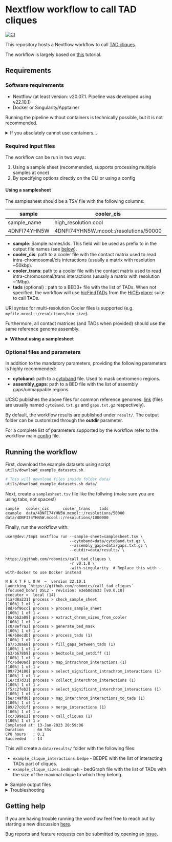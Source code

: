 <!--
Copyright (C) 2022 Roberto Rossini <roberros@uio.no>

SPDX-License-Identifier: MIT
-->

# Nextflow workflow to call TAD cliques

[![CI](https://github.com/robomics/call_tad_cliques/actions/workflows/ci.yml/badge.svg)](https://github.com/robomics/call_tad_cliques/actions/workflows/ci.yml)

This repository hosts a Nextflow workflow to call [TAD cliques](https://bmcgenomics.biomedcentral.com/articles/10.1186/s12864-021-07815-8).

The workflow is largely based on [this](https://github.com/Chrom3D/INC-tutorial) tutorial.

## Requirements

### Software requirements

- Nextflow (at least version: v20.07.1. Pipeline was developed using v22.10.1)
- Docker or Singularity/Apptainer

Running the pipeline without containers is technically possible, but it is not recommended.

<details>
<summary>If you absolutely cannot use containers...</summary>

Have a look at the `env.yml` for the list of dependencies to be installed.

To install the dependencies in a Conda environment named `myenv`, run the following:

```bash
conda env update --name myenv --file env.yml --prune 
```

You will also need to compile `NCHG` from the source code available at [Chrom3D/preprocess_scripts](https://github.com/Chrom3D/preprocess_scripts).

Check out the `Dockerfile` from this repo for an example of how this can be done using Conda.

</details>

### Required input files

The workflow can be run in two ways:
1. Using a sample sheet (recommended, supports processing multiple samples at once)
2. By specifying options directly on the CLI or using a config

#### Using a samplesheet

The samplesheet should be a TSV file with the following columns:

| sample       | cooler_cis                                | cooler_trans                                | tads                     |
|--------------|-------------------------------------------|---------------------------------------------|--------------------------|
| sample_name  | high_resolution.cool                      | low_resolution.cool                         | tads.bed                 |
| 4DNFI74YHN5W | 4DNFI74YHN5W.mcool::/resolutions/50000    | 4DNFI74YHN5W.mcool::/resolutions/1000000    | 4DNFI74YHN5W_domains.bed |

- __sample__: Sample names/ids. This field will be used as prefix to in the output file names (see [below](#running-the-workflow)).
- __cooler_cis__: path to a cooler file with the contact matrix used to read intra-chromosomal/cis interactions (usually a matrix with resolution ~50kbp).
- __cooler_trans__: path to a cooler file with the contact matrix used to read intra-chromosomal/trans interactions (usually a matrix with resolution ~1Mbp).
- __tads__ (optional) : path to a BED3+ file with the list of TADs. When not specified, the workflow will use [hicFindTADs](https://hicexplorer.readthedocs.io/en/latest/content/tools/hicFindTADs.html) from the [HiCExplorer](https://github.com/deeptools/HiCExplorer) suite to call TADs.

URI syntax for multi-resolution Cooler files is supported (e.g. `myfile.mcool::/resolutions/bin_size`).

Furthermore, all contact matrices (and TADs when provided) should use the same reference genome assembly.

<details>
<summary> <b>Without using a samplesheet</b> </summary>

To run the workflow without a samplesheet is not available, the following parameters are required:

- __sample__
- __cooler_cis__
- __cooler_trans__

Parameters have the same meaning as the header fields outlined in the [previous section](#using-a-samplesheet).

The above parameters can be passed directly through the CLI when calling `nextflow run`:

```bash
nextflow run --sample='4DNFI74YHN5W' \
             --cooler_cis='data/4DNFI74YHN5W.mcool::/resolutions/100000' \
             --cooler_trans='data/4DNFI74YHN5W.mcool::/resolutions/1000000' \
             ...
```

Alternatively, parameters can be written to a `config` file:
```console
user@dev:/tmp$ cat myconfig.txt

sample       = '4DNFI74YHN5W'
cooler_cis   = 'data/4DNFI74YHN5W.mcool::/resolutions/100000'
cooler_trans = 'data/4DNFI74YHN5W.mcool::/resolutions/1000000'
```

and the `config` file is then passed to `nextflow run`:
``` bash
nextflow run -c myconfig.txt ...
```

</details>

### Optional files and parameters

In addition to the mandatory parameters, providing the following parameters is highly recommended:

- __cytoband__: path to a [cytoband](https://software.broadinstitute.org/software/igv/cytoband) file. Used to mask centromeric regions.
- __assembly_gaps__: path to a BED file with the list of assembly gaps/unmappable regions.

UCSC publishes the above files for common reference genomes: [link](https://hgdownload.cse.ucsc.edu/goldenPath/) (files are usually named `cytoBand.txt.gz` and `gaps.txt.gz` respectively).

By default, the workflow results are published under `result/`. The output folder can be customized through the __outdir__ parameter.

For a complete list of parameters supported by the workflow refer to the workflow main [config](nextflow.config) file.

## Running the workflow

First, download the example datasets using script `utils/download_example_datasets.sh`.

```bash
# This will download files inside folder data/
utils/download_example_datasets.sh data/
```

Next, create a `samplesheet.tsv` file like the follwing (make sure you are using tabs, not spaces!)

```tsv
sample   cooler_cis      cooler_trans    tads
example  data/4DNFI74YHN5W.mcool::/resolutions/50000   data/4DNFI74YHN5W.mcool::/resolutions/1000000
```

Finally, run the workflow with:
```console
user@dev:/tmp$ nextflow run --sample-sheet=samplesheet.tsv \
                            --cytoband=data/cytoBand.txt.gz \
                            --assembly_gaps=data/gaps.txt.gz \
                            --outdir=data/results/ \
                            https://github.com/robomics/call_tad_cliques \
                            -r v0.1.0 \
                            -with-singularity  # Replace this with -with-docker to use Docker instead

N E X T F L O W  ~  version 22.10.1
Launching `https://github.com/robomics/call_tad_cliques` [focused_bohr] DSL2 - revision: e3eb8d8633 [v0.0.10]
executor >  local (14)
[1a/d8a231] process > check_sample_sheet                             [100%] 1 of 1 ✔
[8d/6f96cc] process > process_sample_sheet                           [100%] 1 of 1 ✔
[0a/bb2a08] process > extract_chrom_sizes_from_cooler                [100%] 1 of 1 ✔
[c0/8ef7a2] process > generate_bed_mask                              [100%] 1 of 1 ✔
[46/68ecdb] process > process_tads (1)                               [100%] 1 of 1 ✔
[a7/538a68] process > fill_gaps_between_tads (1)                     [100%] 1 of 1 ✔
[b3/b678b9] process > bedtools_bed_setdiff (1)                       [100%] 1 of 1 ✔
[fc/6de0ad] process > map_intrachrom_interactions (1)                [100%] 1 of 1 ✔
[09/734100] process > select_significant_intrachrom_interactions (1) [100%] 1 of 1 ✔
[1e/cd7d31] process > collect_interchrom_interactions (1)            [100%] 1 of 1 ✔
[f5/c2feb2] process > select_significant_interchrom_interactions (1) [100%] 1 of 1 ✔
[be/c4afd0] process > map_interchrom_interactions_to_tads (1)        [100%] 1 of 1 ✔
[89/27c01f] process > merge_interactions (1)                         [100%] 1 of 1 ✔
[cc/399a12] process > call_cliques (1)                               [100%] 1 of 1 ✔
Completed at: 13-Jan-2023 20:59:06
Duration    : 6m 53s
CPU hours   : 0.1
Succeeded   : 14
```

This will create a `data/results/` folder with the following files:

- `example_clique_interactions.bedpe` - BEDPE with the list of interacting TADs part of cliques.
- `example_clique_sizes.bedGraph` - bedGraph file with the list of TADs with the size of the maximal clique to which they belong.


<details>
<summary> Sample output files </summary>

```console
user@dev:/tmp$ head data/results/*
==> data/results/example_clique_interactions.bedpe <==
chr1	33600000	34500000	chr1	33600000	34500000
chr1	33600000	34500000	chr1	63100000	64550000
chr1	33600000	34500000	chr1	73850000	75600000
chr1	33600000	34500000	chr1	87150000	88300000
chr1	33600000	34500000	chr1	92950000	94100000
chr1	33600000	34500000	chr1	131900000	132500000
chr1	33600000	34500000	chr1	133000000	133650000
chr1	63100000	64550000	chr1	63100000	64550000
chr1	63100000	64550000	chr1	73850000	75600000
chr1	63100000	64550000	chr1	87150000	88300000

==> data/results/example_clique_sizes.bedGraph <==
chr1	33600000	34500000	5
chr1	63100000	64550000	5
chr1	73850000	75600000	5
chr1	87150000	88300000	5
chr1	92950000	94100000	5
chr1	131900000	132500000	5
chr1	133000000	133650000	5
chr10	61700000	62850000	5
chr10	69350000	70300000	5
chr10	76250000	77500000	5
```

</details>

<details>
<summary>Troubleshooting</summary>

If you get permission errors when using `-with-docker`:
- Pass option `-process.containerOptions="--user root"` to `nextflow run`

If you get an error similar to:
```
Cannot find revision `v0.1.0` -- Make sure that it exists in the remote repository `https://github.com/robomics/call_tad_cliques`
```

try to remove folder `~/.nextflow/assets/robomics/call_tad_cliques` before running the workflow

</details>

## Getting help

If you are having trouble running the workflow feel free to reach out by starting a new discussion [here](https://github.com/robomics/call_tad_cliques/discussions).

Bug reports and feature requests can be submitted by opening an [issue](https://github.com/robomics/call_tad_cliques/issues).
